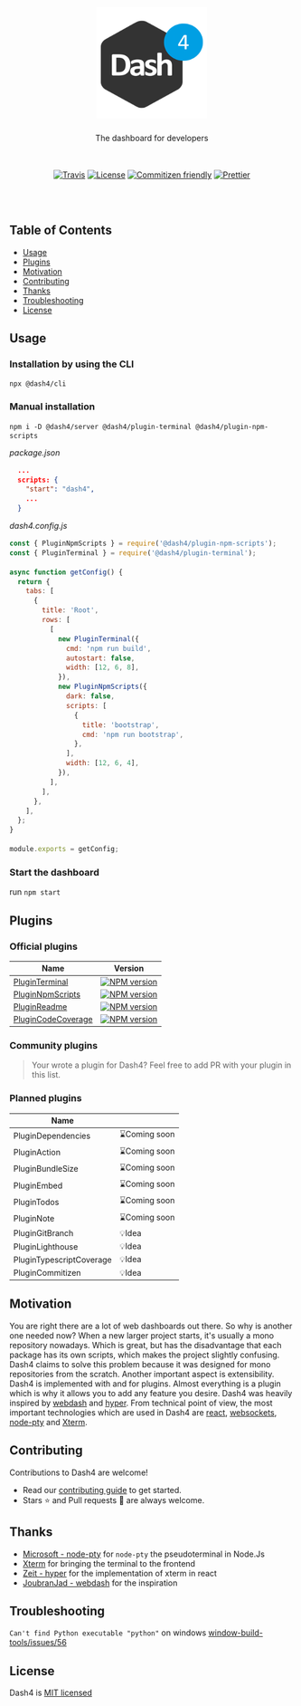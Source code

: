 
<div align="center">
<br />
  <h1>
    <img src="/packages/client/src/components/Header/dash4_256.png" alt="Dash4 Logo" width="196" />
  </h1>
The dashboard for developers
<br />
<br />
<br />

[![Travis](https://img.shields.io/travis/dash4/master.svg)](https://travis-ci.org/smollweide/dash4) [![License](https://img.shields.io/badge/license-MIT-green.svg)](http://opensource.org/licenses/MIT) [![Commitizen friendly](https://img.shields.io/badge/commitizen-friendly-brightgreen.svg)](http://commitizen.github.io/cz-cli/) [![Prettier](https://img.shields.io/badge/Code%20Style-Prettier-green.svg)](https://github.com/prettier/prettier)


<br />
<br />
</div>

## Table of Contents

* [Usage](#usage)
* [Plugins](#plugins)
* [Motivation](#motivation)
* [Contributing](#contributing)
* [Thanks](#thanks)
* [Troubleshooting](#troubleshooting)
* [License](#license)

## <a name="usage">Usage</a>

### Installation by using the CLI

```shell
npx @dash4/cli
```

### Manual installation

```shell
npm i -D @dash4/server @dash4/plugin-terminal @dash4/plugin-npm-scripts
```

*package.json*
```json
  ...
  scripts: {
    "start": "dash4",
    ...
  }
```

*dash4.config.js*

```js
const { PluginNpmScripts } = require('@dash4/plugin-npm-scripts');
const { PluginTerminal } = require('@dash4/plugin-terminal');

async function getConfig() {
  return {
    tabs: [
      {
        title: 'Root',
        rows: [
          [
            new PluginTerminal({
              cmd: 'npm run build',
              autostart: false,
              width: [12, 6, 8],
            }),
            new PluginNpmScripts({
              dark: false,
              scripts: [
                {
                  title: 'bootstrap',
                  cmd: 'npm run bootstrap',
                },
              ],
              width: [12, 6, 4],
            }),
          ],
        ],
      },
    ],
  };
}

module.exports = getConfig;
```

### Start the dashboard

run `npm start`

## <a name="plugins">Plugins</a>

### Official plugins

| Name          | Version       |
| ------------- |-------------|
| [PluginTerminal](https://github.com/smollweide/dash4/blob/master/plugins/plugin-terminal/README.md) | [![NPM version](https://badge.fury.io/js/%40dash4%2Fplugin-terminal.svg)](https://www.npmjs.com/package/@dash4/plugin-terminal) |
| [PluginNpmScripts](https://github.com/smollweide/dash4/blob/master/plugins/plugin-npm-scripts/README.md) | [![NPM version](https://badge.fury.io/js/%40dash4%2Fplugin-npm-scripts.svg)](https://www.npmjs.com/package/@dash4/plugin-npm-scripts) |
| [PluginReadme](https://github.com/smollweide/dash4/blob/master/plugins/plugin-readme/README.md) | [![NPM version](https://badge.fury.io/js/%40dash4%2Fplugin-readme.svg)](https://www.npmjs.com/package/@dash4/plugin-readme) |
| [PluginCodeCoverage](https://github.com/smollweide/dash4/blob/master/plugins/plugin-code-coverage/README.md) | [![NPM version](https://badge.fury.io/js/%40dash4%2Fplugin-code-coverage.svg)](https://www.npmjs.com/package/@dash4/plugin-code-coverage) |

### Community plugins

> Your wrote a plugin for Dash4? Feel free to add PR with your plugin in this list.

### Planned plugins

| Name          |        |
| ------------- |-------------|
| PluginDependencies | ⌛Coming soon |
| PluginAction | ⌛Coming soon |
| PluginBundleSize | ⌛Coming soon |
| PluginEmbed | ⌛Coming soon |
| PluginTodos | ⌛Coming soon |
| PluginNote | ⌛Coming soon |
| PluginGitBranch | 💡Idea |
| PluginLighthouse | 💡Idea |
| PluginTypescriptCoverage | 💡Idea |
| PluginCommitizen | 💡Idea |

## <a name="motivation">Motivation</a>

You are right there are a lot of web dashboards out there. So why is another one needed now?
When a new larger project starts, it's usually a mono repository nowadays. Which is great, but has the disadvantage that each package has its own scripts, which makes the project slightly confusing. Dash4 claims to solve this problem because it was designed for mono repositories from the scratch. Another important aspect is extensibility. Dash4 is implemented with and for plugins. Almost everything is a plugin which is why it allows you to add any feature you desire. Dash4 was heavily inspired by [webdash](https://github.com/jadjoubran/webdash) and [hyper](https://github.com/zeit/hyper). From technical point of view, the most important technologies which are used in Dash4 are [react](https://reactjs.org/), [websockets](https://developer.mozilla.org/en-US/docs/Web/API/WebSockets_API), [node-pty](https://github.com/Microsoft/node-pty) and [Xterm](https://github.com/xtermjs/xterm.js).

## <a name="contributing">Contributing</a>

Contributions to Dash4 are welcome!

* Read our [contributing guide](https://github.com/smollweide/dash4/blob/master/CONTRIBUTING.md) to get started.
* Stars :star: and Pull requests :pencil: are always welcome.

## <a name="thanks">Thanks</a>

- [Microsoft - node-pty](https://github.com/Microsoft/node-pty) for `node-pty` the pseudoterminal in Node.Js
- [Xterm](https://github.com/xtermjs/xterm.js) for bringing the terminal to the frontend
- [Zeit - hyper](https://github.com/zeit/hyper) for the implementation of xterm in react
- [JoubranJad - webdash](https://github.com/jadjoubran/webdash) for the inspiration

## <a name="troubleshooting">Troubleshooting</a>

`Can't find Python executable "python"` on windows
[window-build-tools/issues/56](https://github.com/felixrieseberg/windows-build-tools/issues/56)

## <a name="license">License</a>

Dash4 is [MIT licensed](./LICENSE)

